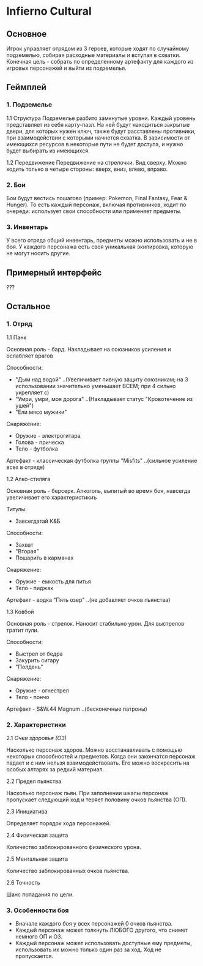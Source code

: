 # Infierno Cultural

## Основное
Игрок управляет отрядом из 3 героев, которые ходят по случайному подземелью, собирая 
расходные материалы и вступая в схватки. Конечная цель - собрать по определенному артефакту 
для каждого из игровых персонажей и выйти из подземелья.

## Геймплей

### 1. Подземелье

1.1 Структура
Подземелье разбито замкнутые уровни. Каждый уровень представляет из себя карту-пазл. На ней будут 
находиться закрытые двери, для которых нужен ключ, также будут расставлены противники, при взаимодействии
с которыми начнется схватка. В зависимости от имеющихся ресурсов в некоторые пути не будет доступа, 
и нужно будет выбирать из имеющихся.

1.2 Передвижение
Передвижение на стрелочки. Вид сверху. Можно ходить только в четыре стороны: вверх, вниз, влево, вправо.

### 2. Бои
Бои будут вестись пошагово (пример: Pokemon, Final Fantasy, Fear & Hunger). То есть каждый персонаж, включая противников,
ходит по очереди: использует свои способности или применяет предметы.

### 3. Инвентарь
У всего отряда общий инвентарь, предметы можно использовать и не в боя. У каждого персонажа есть своя уникальная
экипировка, которую не могут носить другие.

## Примерный интерфейс

???

## Остальное

### 1. Отряд

1.1 Панк

Основная роль - бард. Накладывает на союзников усиления и ослабляет врагов

Способности:

- "Дым над водой" ..(Увеличивает пивную защиту союзникам; на 3 использовании значительно уменьшает ВСЕМ; при 4 сильно укрепляет с)
- "Умри, умри, моя дорога" ..(Накладывает статус "Кровотечение из ушей")
- "Ели мясо мужики"

Снаряжение:

- Оружие - электрогитара
- Голова - прическа
- Тело - футболка

Артефакт - классическая футболка группы "Misfits" ..(сильное усиление всех в отряде)

1.2 Алко-стиляга

Основная роль - берсерк. Алкоголь, выпитый во время боя, навсегда увеличивает его характеристикиъ

Титулы:

- Завсегдатай К&Б

Способности:

- Захват
- "Вторая"
- Пошарить в карманах

Снаряжение:

- Оружие - емкость для питья
- Тело - пиджак

Артефакт - водка "Пять озер" ..(не добавляет очков пьянства)

1.3 Ковбой

Основная роль - стрелок. Наносит стабильно урон. Для выстрелов тратит пули.

Способности:

- Выстрел от бедра
- Закурить сигару
- "Полдень"

Снаряжение:

- Оружие - огнестрел
- Тело - пончо

Артефакт - S&W.44 Magnum ..(бесконечные патроны)

### 2. Характеристики

2.1 *Очки здоровья (ОЗ)*

Насколько персонаж здоров. Можно восстанавливать с помощью некоторых способностей и предметов.
Когда они закончатся персонаж падает и с ним нельзя взаимодействовать. Его можно воскресить 
на особых алтарях за редкий материал.

2.2 Предел пьянства

Насколько персонаж пьян. При заполнении шкалы персонаж пропускает следующий ход и теряет половину очков пьянства (ОП).

2.3 Инициатива

Определяет порядок хода персонажей.

2.4 Физическая защита

Количество заблокированного физического урона.

2.5 Ментальная защита

Количество заблокированных очков пьянства.

2.6 Точность

Шанс попадания по цели.

### 3. Особенности боя

- Вначале каждого боя у всех персонажей 0 очков пьянства.
- Каждый персонаж может толкнуть ЛЮБОГО другого, что снимет немного ОП и ОЗ.
- Каждый персонаж может использовать доступные ему предметы, использовать их можно только один раз за ход. Ход не пропускается.
